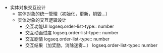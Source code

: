 - 实体对象交互设计
	- 实体对象的统一管理（初始化，更新，销毁...）
	- 实体对象的交互逻辑设计
		- 交互功能UI
		  logseq.order-list-type:: number
		- 交互动画过度
		  logseq.order-list-type:: number
		- 交互剧情
		  logseq.order-list-type:: number
		- 交互结果（加奖励，消除迷雾...）
		  logseq.order-list-type:: number